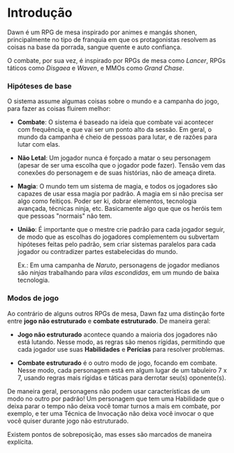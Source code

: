 # Introdução

Dawn é um RPG de mesa inspirado por animes e mangás shonen, principalmente no tipo de franquia em que os protagonistas resolvem as coisas na base da porrada, sangue quente e auto confiança.

O combate, por sua vez, é inspirado por RPGs de mesa como _Lancer_, RPGs táticos como _Disgaea_ e _Waven_, e MMOs como _Grand Chase_.

### Hipóteses de base

O sistema assume algumas coisas sobre o mundo e a campanha do jogo, para fazer as coisas fluirem melhor:

- **Combate**: O sistema é baseado na ideia que combate vai acontecer com frequência, e que vai ser um ponto alto da sessão. Em geral, o mundo da campanha é cheio de pessoas para lutar, e de razões para lutar com elas.

- **Não Letal**: Um jogador nunca é forçado a matar o seu personagem (apesar de ser uma escolha que o jogador pode fazer). Tensão vem das conexões do personagem e de suas histórias, não de ameaça direta.

- **Magia**: O mundo tem um sistema de magia, e todos os jogadores são capazes de usar essa magia por padrão. A magia em si não precisa ser algo como feitiços. Poder ser ki, dobrar elementos, tecnologia avançada, técnicas ninja, etc. Basicamente algo que que os heróis tem que pessoas "normais" não tem.

- **União**: É importante que o mestre crie padrão para cada jogador seguir, de modo que as escolhas do jogadores complementem ou subvertam hipóteses feitas pelo padrão, sem criar sistemas paralelos para cada jogador ou contradizer partes estabelecidas do mundo.

  Ex.: Em uma campanha de _Naruto_, personagens de jogador medianos são _ninjas_ trabalhando para _vilas escondidas_, em um mundo de baixa tecnologia.

### Modos de jogo

Ao contrário de alguns outros RPGs de mesa, Dawn faz uma distinção forte entre **jogo não estruturado** e **combate estruturado**. De maneira geral:

- **Jogo não estruturado** acontece quando a maioria dos jogadores não está lutando. Nesse modo, as regras são menos rígidas, permitindo que cada jogador use suas **Habilidades** e **Perícias** para resolver problemas.

- **Combate estruturado** é o outro modo de jogo, focando em combate. Nesse modo, cada personagem está em algum lugar de um tabuleiro 7 x 7, usando regras mais rígidas e táticas para derrotar seu(s) oponente(s).

De maneira geral, personagens não podem usar características de um modo no outro por padrão! Um personagem que tem uma Habilidade que o deixa parar o tempo não deixa você tomar turnos a mais em combate, por exemplo, e ter uma Técnica de Invocação não deixa você invocar o que você quiser durante jogo não estruturado.

Existem pontos de sobreposição, mas esses são marcados de maneira explícita.
